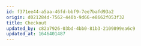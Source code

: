 ```yaml
---
id: f371ee44-a5aa-46fd-bbf9-7ee7bafd93a2
origin: d021284d-7562-440b-9d66-e8662f053f32
title: Checkout
updated_by: c82a7926-03bd-4bb0-81b3-2109899ea6c9
updated_at: 1646401487
---
```

